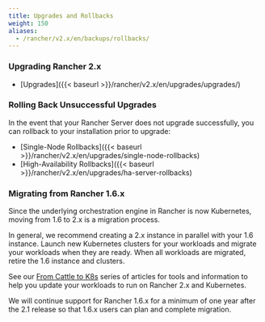 ```yaml
---
title: Upgrades and Rollbacks
weight: 150
aliases:
  - /rancher/v2.x/en/backups/rollbacks/
---
```


### Upgrading Rancher 2.x

- [Upgrades]({{< baseurl >}}/rancher/v2.x/en/upgrades/upgrades/)

### Rolling Back Unsuccessful Upgrades

In the event that your Rancher Server does not upgrade successfully, you can rollback to your installation prior to upgrade:

- [Single-Node Rollbacks]({{< baseurl >}}/rancher/v2.x/en/upgrades/single-node-rollbacks)
- [High-Availability Rollbacks]({{< baseurl >}}/rancher/v2.x/en/upgrades/ha-server-rollbacks)

### Migrating from Rancher 1.6.x

Since the underlying orchestration engine in Rancher is now Kubernetes, moving from 1.6 to 2.x is a migration process.

In general, we recommend creating a 2.x instance in parallel with your 1.6 instance. Launch new Kubernetes clusters for your workloads and migrate your workloads when they are ready. When all workloads are migrated, retire the 1.6 instance and clusters.

See our [From Cattle to K8s](https://rancher.com/tags/cattle-to-k8s/) series of articles for tools and information to help you update your workloads to run on Rancher 2.x and Kubernetes.

We will continue support for Rancher 1.6.x for a minimum of one year after the 2.1 release so that 1.6.x users can plan and complete migration.
